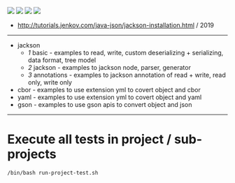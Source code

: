 ![](https://img.shields.io/badge/language-java-blue)
![](https://img.shields.io/badge/technology-jackson-blue)
![](https://img.shields.io/badge/development%20year-2019-orange)
![](https://img.shields.io/badge/license-MIT-lightgrey)

- http://tutorials.jenkov.com/java-json/jackson-installation.html / 2019

--------------------------------------------------------------------------------

- jackson
  - _1_ basic - examples to read, write, custom deserializing + serializing, data format, tree model
  - _2_ jackson - examples to jackson node, parser, generator
  - _3_ annotations - examples to jackson annotation of read + write, read only, write only
- cbor - examples to use extension yml to covert object and cbor
- yaml - examples to use extension yml to covert object and yaml
- gson - examples to use gson apis to convert object and json

--------------------------------------------------------------------------------

# Execute all tests in project / sub-projects

`/bin/bash run-project-test.sh`
